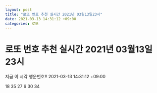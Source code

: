 ```yaml
---
layout: post
title: "로또 번호 추천 실시간 2021년 03월13일23시"
date: 2021-03-13 14:31:12 +09:00
categories: 로또
---
```


# 로또 번호 추천 실시간 2021년 03월13일23시

지금 이 시각 행운번호!! 2021-03-13 14:31:12 +09:00

 18  35  27  6  30  34 

